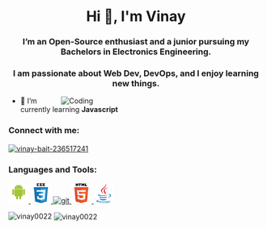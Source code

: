 <h1 align="center">Hi 👋, I'm Vinay</h1>
<h3 align="center">I’m an Open-Source enthusiast and a junior pursuing my Bachelors in Electronics Engineering.</h3>
<h3 align="center">I am passionate about Web Dev, DevOps, and I enjoy learning new things.</h3>
<img align="right" alt="Coding" width="400" src="https://c.tenor.com/2uyENRmiUt0AAAAC/coding.gif">



- 🌱 I’m currently learning **Javascript**

<h3 align="left">Connect with me:</h3>
<p align="left">
<a href="https://linkedin.com/in/vinay-bait-236517241" target="blank"><img align="center" src="https://raw.githubusercontent.com/rahuldkjain/github-profile-readme-generator/master/src/images/icons/Social/linked-in-alt.svg" alt="vinay-bait-236517241" height="30" width="40" /></a>
</p>

<h3 align="left">Languages and Tools:</h3>
<p align="left"> <a href="https://developer.android.com" target="_blank" rel="noreferrer"> <img src="https://raw.githubusercontent.com/devicons/devicon/master/icons/android/android-original-wordmark.svg" alt="android" width="40" height="40"/> </a> <a href="https://www.w3schools.com/css/" target="_blank" rel="noreferrer"> <img src="https://raw.githubusercontent.com/devicons/devicon/master/icons/css3/css3-original-wordmark.svg" alt="css3" width="40" height="40"/> </a> <a href="https://git-scm.com/" target="_blank" rel="noreferrer"> <img src="https://www.vectorlogo.zone/logos/git-scm/git-scm-icon.svg" alt="git" width="40" height="40"/> </a> <a href="https://www.w3.org/html/" target="_blank" rel="noreferrer"> <img src="https://raw.githubusercontent.com/devicons/devicon/master/icons/html5/html5-original-wordmark.svg" alt="html5" width="40" height="40"/> </a> <a href="https://www.java.com" target="_blank" rel="noreferrer"> <img src="https://raw.githubusercontent.com/devicons/devicon/master/icons/java/java-original.svg" alt="java" width="40" height="40"/> </a> </p>

<p><img align="left" src="https://github-readme-stats.vercel.app/api/top-langs?username=vinay0022&show_icons=true&locale=en&layout=compact" alt="vinay0022" /></p>

<p>&nbsp;<img align="center" src="https://github-readme-stats.vercel.app/api?username=vinay0022&show_icons=true&locale=en" alt="vinay0022" /></p>

